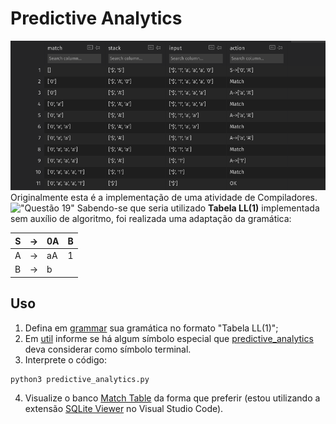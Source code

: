 # Predictive Analytics
!["Resultado de uma análise preditiva"](./img/Print%20de%20Match%20Table.png)
Originalmente esta é a implementação de uma atividade de Compiladores.
!["Questão 19"](./img/Quest%C3%A3o%2019.png)
Sabendo-se que seria utilizado **Tabela LL(1)** implementada sem auxílio de algoritmo, foi realizada uma adaptação da gramática:

| S | -> | 0A | B |
| - | -- | -- | - |
| A | -> | aA | 1 |
| B | -> | b |

## Uso
1. Defina em [grammar](./grammar.py) sua gramática no formato "Tabela LL(1)";
2. Em [util](./util.py) informe se há algum símbolo especial que [predictive_analytics](./predictive_analytics.py) deva considerar como símbolo terminal.
3. Interprete o código:
```
python3 predictive_analytics.py
```
4. Visualize o banco [Match Table](./Match%20Table) da forma que preferir (estou utilizando a extensão [SQLite Viewer](https://marketplace.visualstudio.com/items?itemName=qwtel.sqlite-viewer) no Visual Studio Code).